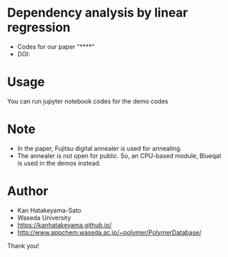 # Dependency analysis by linear regression
- Codes for our paper "****"
- DOI: 

# Usage
You can run jupyter notebook codes for the demo codes
 
# Note
- In the paper, Fujitsu digital annealer is used for annealing.
- The annealer is not open for public. So, an CPU-based module, Blueqat is used in the demos instead.

# Author
- Kan Hatakeyama-Sato
- Waseda University
- https://kanhatakeyama.github.io/
- http://www.appchem.waseda.ac.jp/~polymer/PolymerDatabase/
 
Thank you!
